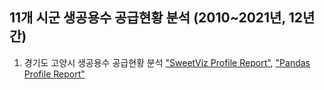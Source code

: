## 11개 시군 생공용수 공급현황 분석 (2010~2021년, 12년간) 

1. 경기도 고양시 생공용수 공급현황 분석 ["SweetViz Profile Report"](https://davidchoi76.github.io/city_water_supply_eda/GoYang-City_sweetviz_profile_report.html),
                                     ["Pandas Profile Report"](https://davidchoi76.github.io/city_water_supply_eda/GoYang-City_pandas_profile_report.html)

  
